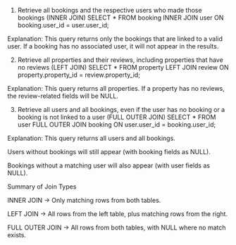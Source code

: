 1. Retrieve all bookings and the respective users who made those bookings (INNER JOIN)
   SELECT \*
   FROM booking
   INNER JOIN user
   ON booking.user_id = user.user_id;

Explanation:
This query returns only the bookings that are linked to a valid user.
If a booking has no associated user, it will not appear in the results.

2. Retrieve all properties and their reviews, including properties that have no reviews (LEFT JOIN)
   SELECT \*
   FROM property
   LEFT JOIN review
   ON property.property_id = review.property_id;

Explanation:
This query returns all properties.
If a property has no reviews, the review-related fields will be NULL.

3. Retrieve all users and all bookings, even if the user has no booking or a booking is not linked to a user (FULL OUTER JOIN)
   SELECT \*
   FROM user
   FULL OUTER JOIN booking
   ON user.user_id = booking.user_id;

Explanation:
This query returns all users and all bookings.

Users without bookings will still appear (with booking fields as NULL).

Bookings without a matching user will also appear (with user fields as NULL).

Summary of Join Types

INNER JOIN → Only matching rows from both tables.

LEFT JOIN → All rows from the left table, plus matching rows from the right.

FULL OUTER JOIN → All rows from both tables, with NULL where no match exists.
